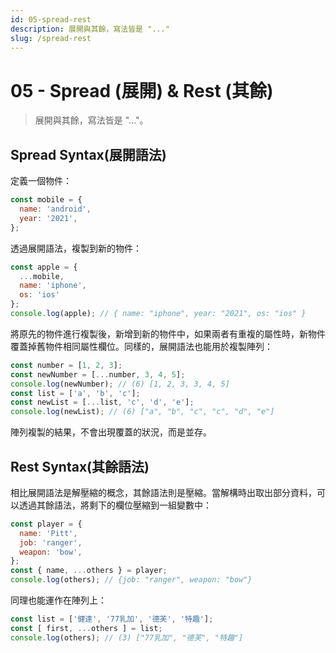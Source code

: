 ```yaml
---
id: 05-spread-rest
description: 展開與其餘，寫法皆是 "..."
slug: /spread-rest
---
```


# 05 - Spread (展開) & Rest (其餘)

> 展開與其餘，寫法皆是 "..."。

## Spread Syntax(展開語法)

定義一個物件：

```javascript
const mobile = {
  name: 'android',
  year: '2021',
};
```

透過展開語法，複製到新的物件：

```javascript
const apple = {
  ...mobile,
  name: 'iphone',
  os: 'ios'
};
console.log(apple); // { name: "iphone", year: "2021", os: "ios" }
```

將原先的物件進行複製後，新增到新的物件中，如果兩者有重複的屬性時，新物件覆蓋掉舊物件相同屬性欄位。同樣的，展開語法也能用於複製陣列：

```javascript
const number = [1, 2, 3];
const newNumber = [...number, 3, 4, 5];
console.log(newNumber); // (6) [1, 2, 3, 3, 4, 5]
const list = ['a', 'b', 'c'];
const newList = [...list, 'c', 'd', 'e'];
console.log(newList); // (6) ["a", "b", "c", "c", "d", "e"]
```

陣列複製的結果，不會出現覆蓋的狀況，而是並存。

## Rest Syntax(其餘語法)

相比展開語法是解壓縮的概念，其餘語法則是壓縮。當解構時出取出部分資料，可以透過其餘語法，將剩下的欄位壓縮到一組變數中：

```javascript
const player = {
  name: 'Pitt',
  job: 'ranger',
  weapon: 'bow',
};
const { name, ...others } = player;
console.log(others); // {job: "ranger", weapon: "bow"}
```

同理也能運作在陣列上：

```javascript
const list = ['健達', '77乳加', '德芙', '特趣'];
const [ first, ...others ] = list;
console.log(others); // (3) ["77乳加", "德芙", "特趣"]
```
